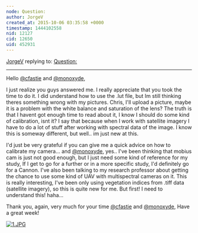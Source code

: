 ```yaml
---
node: Question: 
author: JorgeV
created_at: 2015-10-06 03:35:58 +0000
timestamp: 1444102558
nid: 12127
cid: 12650
uid: 452931
---
```




[JorgeV](../profile/JorgeV) replying to: [Question: ](../notes/monoxyde/08-09-2015/question)

----
Hello [@cfastie](/profile/cfastie) and [@monoxyde](/profile/monoxyde),

I just realize you guys answered me. I really appreciate that you took the time to do it. 
I did understand how to use the .lut file, but Im still thinking theres something wrong with my pictures. Chris, I'll upload a picture, maybe it is a problem with the white balance and saturation of the lens? The truth is that I havent got enough time to read about it, I know I should do some kind of calibration, isnt it? I say that because when I work with satellite imagery I have to do a lot of stuff after working with spectral data of the image. I know this is someway different, but well.. im just new at this.

I'd just be very grateful if you can give me a quick advice on how to calibrate my camera... and [@monoxyde](/profile/monoxyde), yes.. I've been thinking that mobius cam is just not good enough, but I just need some kind of reference for my study, If I get to go for a further or in a more specific study, I'd definitely go for a Cannon. I've also been talking to my research professor about getting the chance to use some kind of UAV with multispectral cameras on it. This is really interesting, I've been only using vegetation indices from .tiff data (satellite imagery), so this is quite new for me. But first! I need to understand this! haha... 

Thank you, again, very much for your time [@cfastie](/profile/cfastie) and [@monoxyde](/profile/monoxyde), 
Have a great week!

[![1.JPG](https://i.publiclab.org/system/images/photos/000/011/769/medium/1.JPG)](https://i.publiclab.org/system/images/photos/000/011/769/original/1.JPG)


